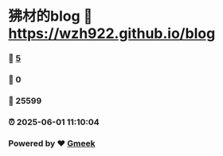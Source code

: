 # 狒材的blog :link: https://wzh922.github.io/blog 
### :page_facing_up: [5](https://wzh922.github.io/blog/tag.html) 
### :speech_balloon: 0 
### :hibiscus: 25599 
### :alarm_clock: 2025-06-01 11:10:04 
### Powered by :heart: [Gmeek](https://github.com/Meekdai/Gmeek)
